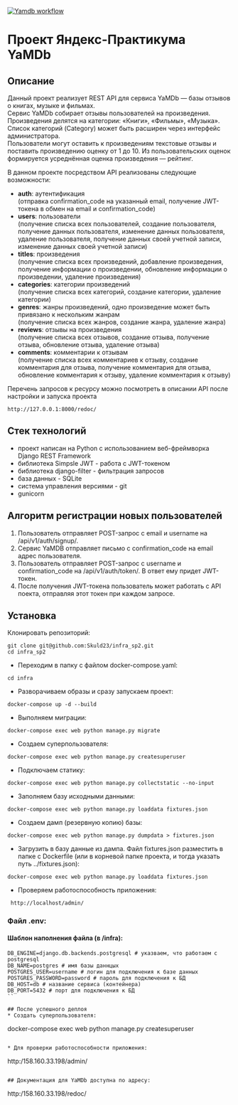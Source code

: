 [![Yamdb workflow](https://github.com/Skuld23/yamdb_final/actions/workflows/yamdb_workflow.yml/badge.svg)](https://github.com/Skuld23/yamdb_final/actions/workflows/yamdb_workflow.yml)
# Проект Яндекс-Практикума YaMDb

## Описание 
Данный проект реализует REST API для сервиса YaMDb — базы отзывов о книгах, музыке и фильмах.<br>
Сервис YaMDb собирает отзывы пользователей на произведения. Произведения делятся на категории: «Книги», «Фильмы», «Музыка». Список категорий (Category) может быть расширен через интерфейс администратора.<br>
Пользователи могут оставить к произведениям текстовые отзывы и поставить произведению оценку от 1 до 10. Из пользовательских оценок формируется усреднённая оценка произведения — рейтинг.

В данном проекте посредством API реализованы следующие возможности:

- **auth**: аутентификация<br>
  (отправка confirmation_code на указанный email, получение JWT-токена в обмен на email и confirmation_code)
- **users**: пользователи<br>
  (получение списка  всех пользователей, создание пользователя, получение данных пользователя, изменение данных пользователя, удаление пользователя, получение данных своей учетной записи, изменение данных своей учетной записи)
- **titles**: произведения<br>
  (получение списка всех произведений, добавление произведения, получение информации о произведении, обновление информации о произведении, удаление произведения)
- **categories**: категории произведений<br>
  (получение списка всех категорий, создание категории, удаление категории)
- **genres**: жанры произведений, одно произведение может быть привязано к нескольким жанрам<br> 
  (получение списка всех жанров, создание жанра, удаление жанра)
- **reviews**: отзывы на произведения<br>
  (получение списка всех отзывов, создание отзыва, получение отзыва, обновление отзыва, удаление отзыва)
- **comments**: комментарии к отзывам<br>
  (получение списка всех комментариев к отзыву, создание комментария для отзыва, получение комментария для отзыва, обновление комментария к отзыву, удаление комментария к отзыву)

Перечень запросов к ресурсу можно посмотреть в описании API после настройки и запуска проекта

```
http://127.0.0.1:8000/redoc/
```

## Стек технологий
- проект написан на Python с использованием веб-фреймворка Django REST Framework
- библиотека Simpsle JWT - работа с JWT-токеном
- библиотека django-filter - фильтрация запросов
- база данных - SQLite
- система управления версиями - git
- gunicorn

## Алгоритм регистрации новых пользователей

1. Пользователь отправляет POST-запрос с email и username на /api/v1/auth/signup/.
2. Сервис YaMDB отправляет письмо с confirmation_code на email адрес пользователя.
3. Пользователь отправляет POST-запрос с username и confirmation_code на /api/v1/auth/token/. В ответ ему придет JWT-токен.
4. После получения JWT-токена пользователь может работать с API поекта, отправляя этот токен при каждом запросе.

## Установка
Клонировать репозиторий:

```
git clone git@github.com:Skuld23/infra_sp2.git
cd infra_sp2
```

* Переходим в папку с файлом docker-compose.yaml:

```
cd infra
```

* Разворачиваем образы и сразу запускаем проект:

```
docker-compose up -d --build
```

* Выполняем миграции:

```
docker-compose exec web python manage.py migrate
```

* Создаем суперпользователя:

```
docker-compose exec web python manage.py createsuperuser
```

* Подключаем статику:

```
docker-compose exec web python manage.py collectstatic --no-input
```

* Заполняем базу исходными данными:

```
docker-compose exec web python manage.py loaddata fixtures.json
```

* Создаем дамп (резервную копию) базы:

```
docker-compose exec web python manage.py dumpdata > fixtures.json
```

* Загрузить в базу данные из дампа. Файл fixtures.json разместить в папке с Dockerfile (или в корневой папке проекта, и тогда указать путь ../fixtures.json):

```
docker-compose exec web python manage.py loaddata fixtures.json
```

* Проверяем работоспособность приложения:

```
 http://localhost/admin/
```

### Файл .env:
#### Шаблон наполнения файла (в /infra):
```
DB_ENGINE=django.db.backends.postgresql # указваем, что работаем с postgresql
DB_NAME=postgres # имя базы даннцых
POSTGRES_USER=username # логин для подключения к базе данных
POSTGRES_PASSWORD=password # пароль для подключения к БД 
DB_HOST=db # название сервиса (контейнера)
DB_PORT=5432 # порт для подключения к БД 
``

## После успешного деплоя
* Создать суперпользователя:
```
docker-compose exec web python manage.py createsuperuser
```

* Для проверки работоспособности приложения:
```
http:/158.160.33.198/admin/
```
   
## Документация для YaMDb доступна по адресу:
```
http:/158.160.33.198/redoc/
```
